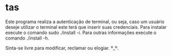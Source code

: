 # tas
Este programa realiza a autenticação de terminal, ou seja, caso um usuário deseje utilizar o terminal 
este terá que inserir
suas credenciais.
Para instalar execute o comando sudo ./install -i.
Para outras informações execute o comando ./install -h.

Sinta-se livre para modificar, reclamar ou elogiar. º_º.
